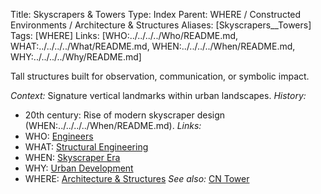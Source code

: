 Title: Skyscrapers & Towers
Type: Index
Parent: WHERE / Constructed Environments / Architecture & Structures
Aliases: [Skyscrapers__Towers]
Tags: [WHERE]
Links: [WHO:../../../../Who/README.md, WHAT:../../../../What/README.md, WHEN:../../../../When/README.md, WHY:../../../../Why/README.md]

Tall structures built for observation, communication, or symbolic impact.

_Context:_ Signature vertical landmarks within urban landscapes.
_History:_
- 20th century: Rise of modern skyscraper design (WHEN:../../../../When/README.md).
_Links:_
- WHO: [Engineers](../../../../Who/)
- WHAT: [Structural Engineering](../../../../What/)
- WHEN: [Skyscraper Era](../../../../When/)
- WHY: [Urban Development](../../../../Why/)
- WHERE: [Architecture & Structures](../)
_See also:_ [CN Tower](CN-Tower.md)

